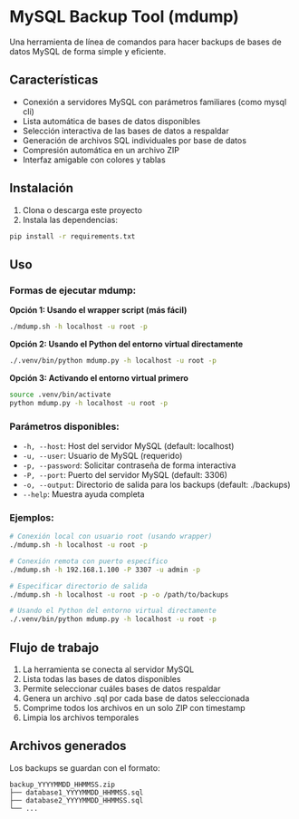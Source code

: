 # MySQL Backup Tool (mdump)

Una herramienta de línea de comandos para hacer backups de bases de datos MySQL de forma simple y eficiente.

## Características

- Conexión a servidores MySQL con parámetros familiares (como mysql cli)
- Lista automática de bases de datos disponibles
- Selección interactiva de las bases de datos a respaldar
- Generación de archivos SQL individuales por base de datos
- Compresión automática en un archivo ZIP
- Interfaz amigable con colores y tablas

## Instalación

1. Clona o descarga este proyecto
2. Instala las dependencias:
```bash
pip install -r requirements.txt
```

## Uso

### Formas de ejecutar mdump:

**Opción 1: Usando el wrapper script (más fácil)**
```bash
./mdump.sh -h localhost -u root -p
```

**Opción 2: Usando el Python del entorno virtual directamente**
```bash
./.venv/bin/python mdump.py -h localhost -u root -p
```

**Opción 3: Activando el entorno virtual primero**
```bash
source .venv/bin/activate
python mdump.py -h localhost -u root -p
```

### Parámetros disponibles:
- `-h, --host`: Host del servidor MySQL (default: localhost)
- `-u, --user`: Usuario de MySQL (requerido)
- `-p, --password`: Solicitar contraseña de forma interactiva
- `-P, --port`: Puerto del servidor MySQL (default: 3306)
- `-o, --output`: Directorio de salida para los backups (default: ./backups)
- `--help`: Muestra ayuda completa

### Ejemplos:

```bash
# Conexión local con usuario root (usando wrapper)
./mdump.sh -h localhost -u root -p

# Conexión remota con puerto específico
./mdump.sh -h 192.168.1.100 -P 3307 -u admin -p

# Especificar directorio de salida
./mdump.sh -h localhost -u root -p -o /path/to/backups

# Usando el Python del entorno virtual directamente
./.venv/bin/python mdump.py -h localhost -u root -p
```

## Flujo de trabajo

1. La herramienta se conecta al servidor MySQL
2. Lista todas las bases de datos disponibles
3. Permite seleccionar cuáles bases de datos respaldar
4. Genera un archivo .sql por cada base de datos seleccionada
5. Comprime todos los archivos en un solo ZIP con timestamp
6. Limpia los archivos temporales

## Archivos generados

Los backups se guardan con el formato:
```
backup_YYYYMMDD_HHMMSS.zip
├── database1_YYYYMMDD_HHMMSS.sql
├── database2_YYYYMMDD_HHMMSS.sql
└── ...
```
